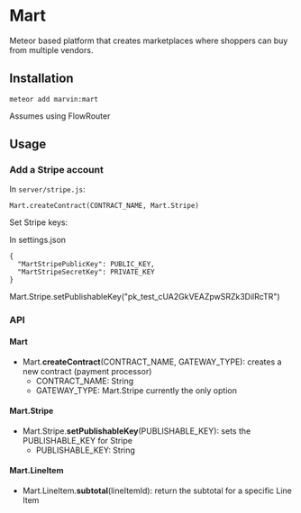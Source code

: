 Mart
====

Meteor based platform that creates marketplaces where shoppers can buy from multiple vendors.

Installation
------------

```
meteor add marvin:mart
```

Assumes using FlowRouter

Usage
-----

### Add a Stripe account

In `server/stripe.js`:

```
Mart.createContract(CONTRACT_NAME, Mart.Stripe)
```

Set Stripe keys:

In settings.json

```
{
  "MartStripePublicKey": PUBLIC_KEY,
  "MartStripeSecretKey": PRIVATE_KEY
}    
```

Mart.Stripe.setPublishableKey("pk_test_cUA2GkVEAZpwSRZk3DilRcTR")

### API

#### Mart

-	Mart.**createContract**(CONTRACT_NAME, GATEWAY_TYPE): creates a new contract (payment processor)
	-	CONTRACT_NAME: String
	-	GATEWAY_TYPE: Mart.Stripe currently the only option

#### Mart.Stripe

-	Mart.Stripe.**setPublishableKey**(PUBLISHABLE_KEY): sets the PUBLISHABLE_KEY for Stripe
	-	PUBLISHABLE_KEY: String

#### Mart.LineItem

-	Mart.LineItem.**subtotal**(lineItemId): return the subtotal for a specific Line Item

